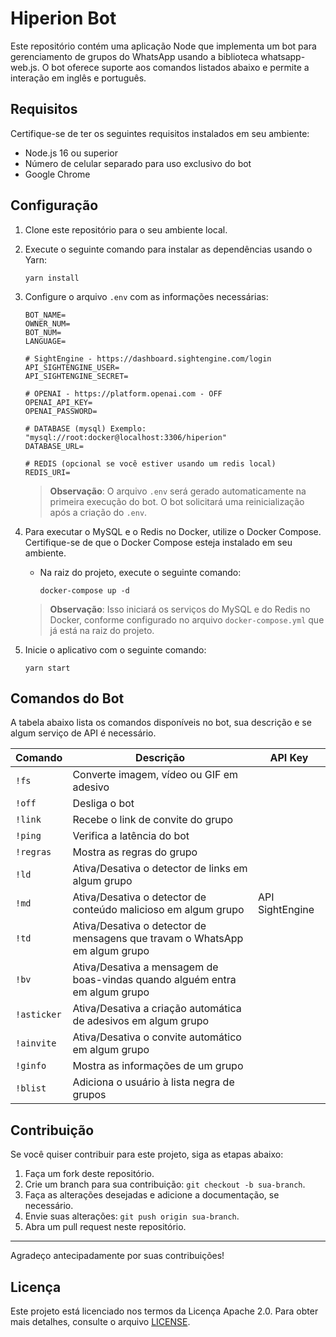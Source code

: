 # Hiperion Bot

Este repositório contém uma aplicação Node que implementa um bot para gerenciamento de grupos do WhatsApp usando a biblioteca whatsapp-web.js. O bot oferece suporte aos comandos listados abaixo e permite a interação em inglês e português.

## Requisitos

Certifique-se de ter os seguintes requisitos instalados em seu ambiente:

- Node.js 16 ou superior
- Número de celular separado para uso exclusivo do bot
- Google Chrome

## Configuração

1. Clone este repositório para o seu ambiente local.
2. Execute o seguinte comando para instalar as dependências usando o Yarn:

   ```shell
   yarn install
   ```

3. Configure o arquivo `.env` com as informações necessárias:

   ```plaintext
   BOT_NAME=
   OWNER_NUM=
   BOT_NUM=
   LANGUAGE=

   # SightEngine - https://dashboard.sightengine.com/login
   API_SIGHTENGINE_USER=
   API_SIGHTENGINE_SECRET=

   # OPENAI - https://platform.openai.com - OFF
   OPENAI_API_KEY=
   OPENAI_PASSWORD=

   # DATABASE (mysql) Exemplo: "mysql://root:docker@localhost:3306/hiperion"
   DATABASE_URL=

   # REDIS (opcional se você estiver usando um redis local)
   REDIS_URI=
   ```

   > **Observação**: O arquivo `.env` será gerado automaticamente na primeira execução do bot. O bot solicitará uma reinicialização após a criação do `.env`.

4. Para executar o MySQL e o Redis no Docker, utilize o Docker Compose. Certifique-se de que o Docker Compose esteja instalado em seu ambiente.

   - Na raiz do projeto, execute o seguinte comando:

     ```shell
     docker-compose up -d
     ```

   > **Observação**: Isso iniciará os serviços do MySQL e do Redis no Docker, conforme configurado no arquivo `docker-compose.yml` que já está na raiz do projeto.

5. Inicie o aplicativo com o seguinte comando:

   ```shell
   yarn start
   ```

## Comandos do Bot

A tabela abaixo lista os comandos disponíveis no bot, sua descrição e se algum serviço de API é necessário.

| Comando     | Descrição                                                                   | API Key         |
| ----------- | --------------------------------------------------------------------------- | --------------- |
| `!fs`       | Converte imagem, vídeo ou GIF em adesivo                                    |                 |
| `!off`      | Desliga o bot                                                               |                 |
| `!link`     | Recebe o link de convite do grupo                                           |                 |
| `!ping`     | Verifica a latência do bot                                                  |                 |
| `!regras`   | Mostra as regras do grupo                                                   |                 |
| `!ld`       | Ativa/Desativa o detector de links em algum grupo                           |                 |
| `!md`       | Ativa/Desativa o detector de conteúdo malicioso em algum grupo              | API SightEngine |
| `!td`       | Ativa/Desativa o detector de mensagens que travam o WhatsApp em algum grupo |                 |
| `!bv`       | Ativa/Desativa a mensagem de boas-vindas quando alguém entra em algum grupo |                 |
| `!asticker` | Ativa/Desativa a criação automática de adesivos em algum grupo              |                 |
| `!ainvite`  | Ativa/Desativa o convite automático em algum grupo                          |                 |
| `!ginfo`    | Mostra as informações de um grupo                                           |                 |
| `!blist`    | Adiciona o usuário à lista negra de grupos                                  |                 |

## Contribuição

Se você quiser contribuir para este projeto, siga as etapas abaixo:

1. Faça um fork deste repositório.
2. Crie um branch para sua contribuição: `git checkout -b sua-branch`.
3. Faça as alterações desejadas e adicione a documentação, se necessário.
4. Envie suas alterações: `git push origin sua-branch`.
5. Abra um pull request neste repositório.

---

Agradeço antecipadamente por suas contribuições!

## Licença

Este projeto está licenciado nos termos da Licença Apache 2.0. Para obter mais detalhes, consulte o arquivo [LICENSE](./LICENSE).
